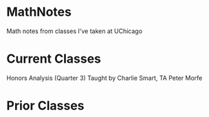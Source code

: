 # MathNotes
Math notes from classes I've taken at UChicago

# Current Classes

Honors Analysis (Quarter 3) Taught by Charlie Smart, TA Peter Morfe

# Prior Classes

